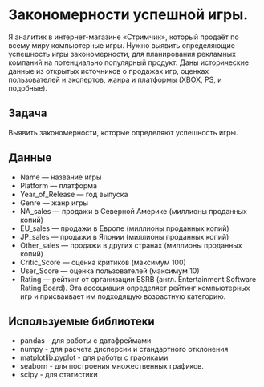 # Закономерности успешной игры.

Я аналитик в интернет-магазине «Стримчик», который продаёт по всему миру компьютерные игры. Нужно выявить определяющие успешность игры закономерности, для планирования рекламных компаний на потенциально популярный продукт. Даны исторические данные из открытых источников о продажах игр, оценках пользователей и экспертов, жанра и платформы (XBOX, PS, и подобные).

## Задача
Выявить закономерности, которые определяют успешность игры.

## Данные
- Name — название игры
- Platform — платформа
- Year_of_Release — год выпуска
- Genre — жанр игры
- NA_sales — продажи в Северной Америке (миллионы проданных копий)
- EU_sales — продажи в Европе (миллионы проданных копий)
- JP_sales — продажи в Японии (миллионы проданных копий)
- Other_sales — продажи в других странах (миллионы проданных копий)
- Critic_Score — оценка критиков (максимум 100)
- User_Score — оценка пользователей (максимум 10)
- Rating — рейтинг от организации ESRB (англ. Entertainment Software Rating Board). Эта ассоциация определяет рейтинг компьютерных игр и присваивает им подходящую возрастную категорию.

## Используемые библиотеки
- pandas - для работы с датафреймами
- numpy - для расчета дисперсии и стандартного отклонения
- matplotlib.pyplot - для работы с графиками
- seaborn - для построения множественных графиков.
- scipy - для статистики
